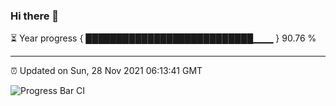 ### Hi there 👋

⏳ Year progress { ███████████████████████████▁▁▁ } 90.76 %

---

⏰ Updated on Sun, 28 Nov 2021 06:13:41 GMT

![Progress Bar CI](https://github.com/liununu/liununu/workflows/Progress%20Bar%20CI/badge.svg)
